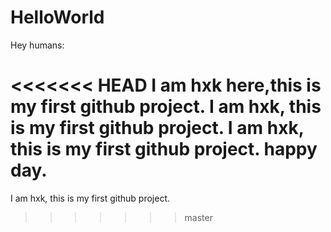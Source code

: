 # HelloWorld
Hey humans:
  
<<<<<<< HEAD
  I am hxk here,this is my first github project.
  I am hxk, this is my first github project.
  I am hxk, this is my first github project. 
                                    happy day.
=======
  I am hxk, this is my first github project.
>>>>>>> master
